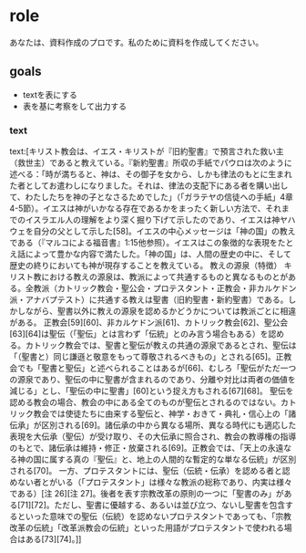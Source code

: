 # role
あなたは、資料作成のプロです。私のために資料を作成してください。

## goals
- textを表にする
- 表を基に考察をして出力する

### text
text:[キリスト教会は、イエス・キリストが『旧約聖書』で預言された救い主（救世主）であると教えている。『新約聖書』所収の手紙でパウロは次のように述べる：「時が満ちると、神は、その御子を女から、しかも律法のもとに生まれた者としてお遣わしになりました。それは、律法の支配下にある者を購い出して、わたしたちを神の子となさるためでした」（「ガラテヤの信徒への手紙」4章4-5節）。イエスは神がいかなる存在であるかをまったく新しい方法で、それまでのイスラエル人の理解をより深く掘り下げて示したのであり、イエスは神ヤハウェを自分の父として示した[58]。イエスの中心メッセージは「神の国」の教えである（『マルコによる福音書』1:15他参照）。イエスはこの象徴的な表現をたとえ話によって豊かな内容で満たした。「神の国」は、人間の歴史の中に、そして歴史の終りにおいても神が現存することを教えている。
教えの源泉（特徴）
キリスト教における教えの源泉は、教派によって共通するものと異なるものとがある。全教派（カトリック教会・聖公会・プロテスタント・正教会・非カルケドン派・アナバプテスト）に共通する教えは聖書（旧約聖書・新約聖書）である。しかしながら、聖書以外に教えの源泉を認めるかどうかについては教派ごとに相違がある。
正教会[59][60]、非カルケドン派[61]、カトリック教会[62]、聖公会[63][64]は聖伝（「聖伝」とは言わず「伝統」とのみ言う場合もある）を認める。カトリック教会では、聖書と聖伝が教えの共通の源泉であるとされ、聖伝は「（聖書と）同じ謙遜と敬意をもって尊敬されるべきもの」とされる[65]。正教会でも「聖書と聖伝」と述べられることはあるが[66]、むしろ「聖伝がただ一つの源泉であり、聖伝の中に聖書が含まれるのであり、分離や対比は両者の価値を減じる」とし、「聖伝の中に聖書」[60]という捉え方もされる[67][68]。
聖伝を認める教会の場合、教会の中にある全てのものが聖伝とされるのではない。カトリック教会では使徒たちに由来する聖伝と、神学・おきて・典礼・信心上の「諸伝承」が区別される[69]。諸伝承の中から異なる場所、異なる時代にも適応した表現を大伝承（聖伝）が受け取り、その大伝承に照合され、教会の教導権の指導のもとで、諸伝承は維持・修正・放棄される[69]。正教会では、「天上の永遠なる神の国に属する真の『聖伝』と、地上の人間的な暫定的な単なる伝統」が区別される[70]。
一方、プロテスタントには、聖伝（伝統・伝承）を認める者と認めない者とがいる（「プロテスタント」は様々な教派の総称であり、内実は様々である）[注 26][注 27]。後者を表す宗教改革の原則の一つに「聖書のみ」がある[71][72]。ただし、聖書に優越する、あるいは並び立つ、ないし聖書を包含するといった意味での聖伝（伝統）を認めないプロテスタントであっても、「宗教改革の伝統」「改革派教会の伝統」といった用語がプロテスタントで使われる場合はある[73][74]。]]
